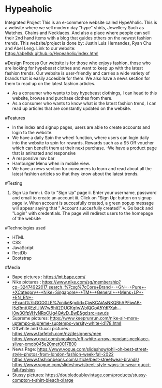 # Hypeaholic
Integrated Project
This is an e-commerce website called HypeAholic. This is a website where we sell modern day "hype" shirts, Jewellery Such as Watches, Chains and Necklaces. And also a place where people can sell their 2nd hand items with a blog that guides others on the newest fashion trends. This website/project is done by: Justin Luis Hernandes, Ryan Chu and Abel Leng.
Link to our website: https://abellsk.github.io/Hypeaholic/index.html

#Design Process
Our website is for those who enjoys fashion, those who are looking for hypebeast clothes and want to keep up with the latest fashion trends. Our website is user-friendly and carries a wide variety of brands that is easily accesible for them. We also have a news section for them to read up on the latest fashion articles.
- As a consumer who wants to buy hypebeast clothings, I can head to this website, browse and purchase clothes from there.
- As a consumer who wants to know what is the latest fashion trend, I can read up articles that are constantly updated on the website.

#Features
- In the index and signup pages, users are able to create accounts and login to the website.
- We have a daily Spin the wheel function, where users can login daily into the website to spin for rewards. Rewards such as a $5 Off voucher which can benefit them at their next purchase.
-We have a product page that is animated and responsive
- A responsive nav bar
- Hamburger Menu when in mobile view.
- We have a news section for consumers to learn and read about all the latest fashion articles so that they know about the latest trends.

#Testing
1. Sign Up form:
i. Go to "Sign Up" page
ii. Enter your username, password and email to create an account
iii. Click on "Sign Up: button on signup page
iv. When account is succesfully created, a green popup message will appear saying that " Account succesfully created!"
v. Go back and "Login" with credentials. The page will redirect users to the homepage of the website

#Technologies used
- HTML
- CSS
- JavaScript
- RestDb
- Bootstrap

#Media
- Bape pictures : 
https://int.bape.com/
- Nike pictures : 
https://www.nike.com/sg/membership?cp=32474922017_search_%7csg%7cCore+Brand+-+GN+-+Pure+-+XCategory+-+Nike+Singapore+-+TM+-+General+-+Mens+LP+-+EN_EN+-+Exact%7cGOOGLE%7cnike&gclid=CjwKCAiAsNKQBhAPEiwAB-I5zRmttXEzIUjW7w8hlt2DUCKgfwWolQGoA5YdPXah--l0w3OfpVHyNRoCUg4QAvD_BwE&gclsrc=aw.ds
- Supreme pictures:
 https://www.keeprunrun.com/nike-air-more-uptempo-supreme-suptempo-varsity-white-id178.html
- Offwhite and Gucci pictures : 
https://www.farfetch.com/nz/designers/men
https://www.goat.com/sneakers/off-white-arrow-pendant-necklace-silver-omob045e20met0017800
- News Page: 
https://www.vogue.com/slideshow/phil-oh-best-street-style-photos-from-london-fashion-week-fall-2022
https://www.fashionbeans.com/article/best-streetwear-brands/
https://www.vogue.com/slideshow/street-style-ways-to-wear-gucci-fall-fashion
- Stussy pictures: 
https://doubledoublevintage.com/products/stussy-compton-t-shirt-bleach-xlarge
